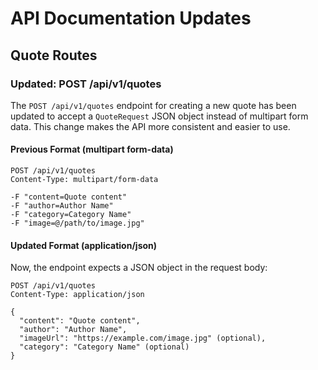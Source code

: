 # API Documentation Updates

## Quote Routes

### Updated: POST /api/v1/quotes

The `POST /api/v1/quotes` endpoint for creating a new quote has been updated to accept a `QuoteRequest` JSON object instead of multipart form data. This change makes the API more consistent and easier to use.

#### Previous Format (multipart form-data)

```http
POST /api/v1/quotes
Content-Type: multipart/form-data

-F "content=Quote content"
-F "author=Author Name"
-F "category=Category Name"
-F "image=@/path/to/image.jpg"
```

#### Updated Format (application/json)

Now, the endpoint expects a JSON object in the request body:

```http
POST /api/v1/quotes
Content-Type: application/json

{
  "content": "Quote content",
  "author": "Author Name",
  "imageUrl": "https://example.com/image.jpg" (optional),
  "category": "Category Name" (optional)
}
```

